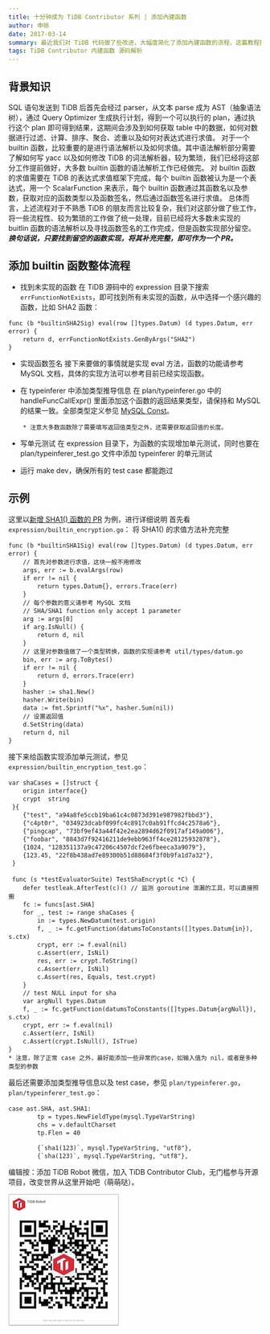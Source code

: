 ```yaml
---
title: 十分钟成为 TiDB Contributor 系列 | 添加內建函数
author: 申砾
date: 2017-03-14
summary: 最近我们对 TiDB 代码做了些改进，大幅度简化了添加內建函数的流程，这篇教程描述如何为 TiDB 新增 builtin 函数。首先介绍一些必需的背景知识，然后介绍增加 builtin 函数的流程，最后会以一个函数作为示例。
tags: TiDB Contributor 内建函数 源码解析
---
```



## **背景知识**

SQL 语句发送到 TiDB 后首先会经过 parser，从文本 parse 成为 AST（抽象语法树），通过 Query Optimizer 生成执行计划，得到一个可以执行的 plan，通过执行这个 plan 即可得到结果，这期间会涉及到如何获取 table 中的数据，如何对数据进行过滤、计算、排序、聚合、滤重以及如何对表达式进行求值。
对于一个 builtin 函数，比较重要的是进行语法解析以及如何求值。其中语法解析部分需要了解如何写 yacc 以及如何修改 TiDB 的词法解析器，较为繁琐，我们已经将这部分工作提前做好，大多数 builtin 函数的语法解析工作已经做完。
对 builtin 函数的求值需要在 TiDB 的表达式求值框架下完成，每个 builtin 函数被认为是一个表达式，用一个 ScalarFunction 来表示，每个 builtin 函数通过其函数名以及参数，获取对应的函数类型以及函数签名，然后通过函数签名进行求值。
总体而言，上述流程对于不熟悉 TiDB 的朋友而言比较复杂，我们对这部分做了些工作，将一些流程性、较为繁琐的工作做了统一处理，目前已经将大多数未实现的 buitlin 函数的语法解析以及寻找函数签名的工作完成，但是函数实现部分留空。***换句话说，只要找到留空的函数实现，将其补充完整，即可作为一个 PR。***

## **添加 builtin 函数整体流程**

* 找到未实现的函数
在 TiDB 源码中的 expression 目录下搜索 `errFunctionNotExists`，即可找到所有未实现的函数，从中选择一个感兴趣的函数，比如 SHA2 函数：
```
func (b *builtinSHA2Sig) eval(row []types.Datum) (d types.Datum, err error) {
    return d, errFunctionNotExists.GenByArgs("SHA2")
}
```

* 实现函数签名
接下来要做的事情就是实现 eval 方法，函数的功能请参考 MySQL 文档，具体的实现方法可以参考目前已经实现函数。

* 在 typeinferer 中添加类型推导信息
在 plan/typeinferer.go 中的 handleFuncCallExpr() 里面添加这个函数的返回结果类型，请保持和 MySQL 的结果一致。全部类型定义参见 [MySQL Const](https://github.com/pingcap/tidb/blob/master/mysql/type.go#L17)。
```
    * 注意大多数函数除了需要填写返回值类型之外，还需要获取返回值的长度。
```

* 写单元测试
在 expression 目录下，为函数的实现增加单元测试，同时也要在 plan/typeinferer_test.go 文件中添加 typeinferer 的单元测试

* 运行 make dev，确保所有的 test case 都能跑过

## **示例**

这里以[新增 SHA1() 函数的 PR](https://github.com/pingcap/tidb/pull/2781/files) 为例，进行详细说明
首先看 `expression/builtin_encryption.go`：
将 SHA1() 的求值方法补充完整
```
func (b *builtinSHA1Sig) eval(row []types.Datum) (d types.Datum, err error) {
    // 首先对参数进行求值，这块一般不用修改
    args, err := b.evalArgs(row)
    if err != nil {
        return types.Datum{}, errors.Trace(err)
    }
    // 每个参数的意义请参考 MySQL 文档
    // SHA/SHA1 function only accept 1 parameter
    arg := args[0]
    if arg.IsNull() {
        return d, nil
    }
    // 这里对参数值做了一个类型转换，函数的实现请参考 util/types/datum.go
    bin, err := arg.ToBytes()
    if err != nil {
        return d, errors.Trace(err)
    }
    hasher := sha1.New()
    hasher.Write(bin)
    data := fmt.Sprintf("%x", hasher.Sum(nil))
    // 设置返回值
    d.SetString(data)
    return d, nil
}
```
接下来给函数实现添加单元测试，参见 `expression/builtin_encryption_test.go`：
```
var shaCases = []struct {
    origin interface{}
    crypt  string
 }{
    {"test", "a94a8fe5ccb19ba61c4c0873d391e987982fbbd3"},
    {"c4pt0r", "034923dcabf099fc4c8917c0ab91ffcd4c2578a6"},
    {"pingcap", "73bf9ef43a44f42e2ea2894d62f0917af149a006"},
    {"foobar", "8843d7f92416211de9ebb963ff4ce28125932878"},
    {1024, "128351137a9c47206c4507dcf2e6fbeeca3a9079"},
    {123.45, "22f8b438ad7e89300b51d88684f3f0b9fa1d7a32"},
 }
 
 func (s *testEvaluatorSuite) TestShaEncrypt(c *C) {
    defer testleak.AfterTest(c)() // 监测 goroutine 泄漏的工具，可以直接照搬
    fc := funcs[ast.SHA]
    for _, test := range shaCases {
        in := types.NewDatum(test.origin)
        f, _ := fc.getFunction(datumsToConstants([]types.Datum{in}), s.ctx)
        crypt, err := f.eval(nil)
        c.Assert(err, IsNil)
        res, err := crypt.ToString()
        c.Assert(err, IsNil)
        c.Assert(res, Equals, test.crypt)
    }
    // test NULL input for sha
    var argNull types.Datum
    f, _ := fc.getFunction(datumsToConstants([]types.Datum{argNull}), s.ctx)
    crypt, err := f.eval(nil)
    c.Assert(err, IsNil)
    c.Assert(crypt.IsNull(), IsTrue)
}
* 注意，除了正常 case 之外，最好能添加一些异常的case，如输入值为 nil，或者是多种类型的参数
```
最后还需要添加类型推导信息以及 test case，参见 `plan/typeinferer.go`，`plan/typeinferer_test.go`：
```
case ast.SHA, ast.SHA1:
        tp = types.NewFieldType(mysql.TypeVarString)
        chs = v.defaultCharset
        tp.Flen = 40
```
```
        {`sha1(123)`, mysql.TypeVarString, "utf8"},
        {`sha(123)`, mysql.TypeVarString, "utf8"},
```


编辑按：添加 TiDB Robot 微信，加入 TiDB Contributor Club，无门槛参与开源项目，改变世界从这里开始吧（萌萌哒）。

![](media/tidb-robot.jpg "tidb_rpbot")
